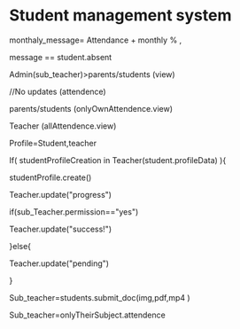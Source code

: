 # Student management system 

monthaly_message= Attendance + monthly % ,

message == student.absent

Admin(sub_teacher)>parents/students (view)



//No updates (attendence)

parents/students (onlyOwnAttendence.view) 

Teacher (allAttendence.view)




Profile=Student,teacher



If( studentProfileCreation in Teacher(student.profileData) ){ 

studentProfile.create()

Teacher.update("progress")

if(sub_Teacher.permission=="yes")

Teacher.update("success!")

}else{

Teacher.update("pending")

}



Sub_teacher=students.submit_doc(img,pdf,mp4 )

Sub_teacher=onlyTheirSubject.attendence


